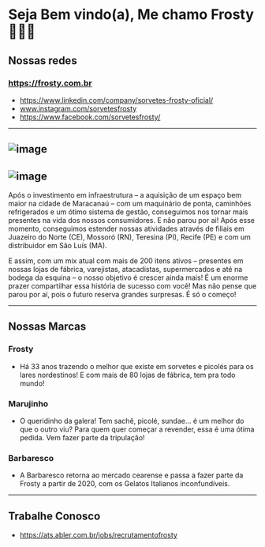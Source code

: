 # Seja Bem vindo(a), Me chamo Frosty  🍧🍦🍨
## Nossas redes 
### https://frosty.com.br
*  https://www.linkedin.com/company/sorvetes-frosty-oficial/
*  www.instagram.com/sorvetesfrosty
*  https://www.facebook.com/sorvetesfrosty/

---
![image](https://github.com/tifrosty/tifrosty/assets/116594742/b46f49aa-56fa-434d-9f9e-785420831370)
---
![image](https://github.com/tifrosty/tifrosty/assets/116594742/0ffc9c4b-7de3-4886-8287-0489f8b8f626)
---
<p>Após o investimento em infraestrutura – a aquisição de um espaço bem maior na cidade de Maracanaú – com um maquinário de ponta, caminhões refrigerados e um ótimo sistema de gestão, conseguimos nos tornar mais presentes na vida dos nossos consumidores. E não parou por ai! Após esse momento, conseguimos estender nossas atividades através de filiais em Juazeiro do Norte (CE), Mossoró (RN), Teresina (PI), Recife (PE) e com um distribuidor em São Luís (MA).

E assim, com um mix atual com mais de 200 itens ativos – presentes em nossas lojas de fábrica, varejistas, atacadistas, supermercados e até na bodega da esquina – o nosso objetivo é crescer ainda mais! É um enorme prazer compartilhar essa história de sucesso com você! Mas não pense que parou por aí, pois o futuro reserva grandes surpresas. É só o começo!<p>

---
## Nossas Marcas
### Frosty
  - Há 33 anos trazendo o melhor que existe em sorvetes e picolés para os lares nordestinos! E com mais de 80 lojas de fábrica, tem pra todo mundo!

### Marujinho
 - O queridinho da galera! Tem sachê, picolé, sundae… é um melhor do que o outro viu? Para quem quer começar a revender, essa é uma ótima pedida. Vem fazer parte da tripulação!

### Barbaresco
  - A Barbaresco retorna ao mercado cearense e passa a fazer parte da Frosty a partir de 2020, com os Gelatos Italianos inconfundíveis.
---


## Trabalhe Conosco 
* https://ats.abler.com.br/jobs/recrutamentofrosty

